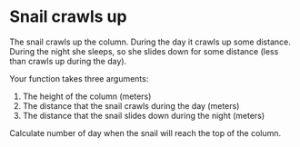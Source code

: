 # Snail crawls up

The snail crawls up the column. During the day it crawls up some distance. During the night she sleeps, so she slides down for some distance (less than crawls up during the day).

Your function takes three arguments:

1. The height of the column (meters)
2. The distance that the snail crawls during the day (meters)
3. The distance that the snail slides down during the night (meters)

Calculate number of day when the snail will reach the top of the column.